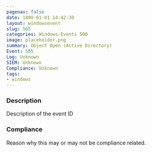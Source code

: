 ```yaml
---
pagenav: false
date: 1800-01-01 14:42:38
layout: windowsevent
slug: 565
categories: Windows-Events 500
image: placeholder.png
summary: Object Open (Active Directory)
Event: 565
Log: Unknown
SIEM: Unknown
Compliance: Unknown
tags:
- windows
---
```


### Description

Description of the event ID

### Compliance

Reason why this may or may not be compliance related.
